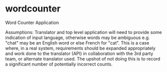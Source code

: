 # wordcounter
Word Counter Application

Assumptions:
Translator and top level application will need to provide some indication of input language, 
otherwise words may be ambiguous e.g. "chat" may be an English word or else French for "cat". This is a
case where, in a real system, requirements should be expanded appropriately and work done to the
translator (API) in collaboration with the 3rd party team, or alternate translator used. The upshot of
not doing this is to record a significant number of potentially incorrect counts.
